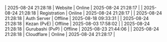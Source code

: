 | 2025-08-24 21:28:18 | Website | Online | 2025-08-24 21:28:17 |
| 2025-08-24 21:28:18 | Registration | Online | 2025-08-24 21:28:17 |
| 2025-08-24 21:28:18 | Auth Server | Offline | 2025-08-18 09:33:31 |
| 2025-08-24 21:28:18 | Kezan (PvE) | Offline | 2025-08-03 17:58:02 |
| 2025-08-24 21:28:18 | Gurubashi (PvP) | Offline | 2025-08-23 21:44:06 |
| 2025-08-24 21:28:18 | Cloudflare | Online | 2025-08-24 21:28:17 |
